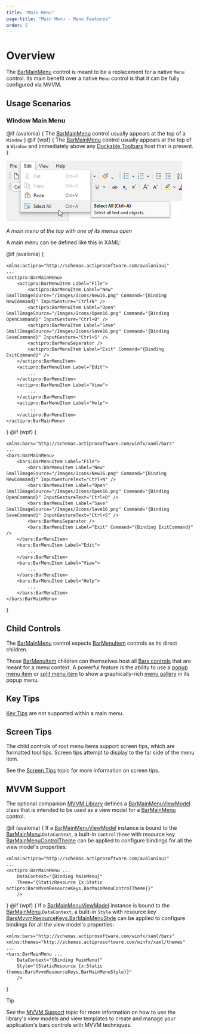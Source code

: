 ```yaml
---
title: "Main Menu"
page-title: "Main Menu - Menu Features"
order: 5
---
```

# Overview

The [BarMainMenu](xref:@ActiproUIRoot.Controls.Bars.BarMainMenu) control is meant to be a replacement for a native `Menu` control.  Its main benefit over a native `Menu` control is that it can be fully configured via MVVM.

## Usage Scenarios

### Window Main Menu

@if (avalonia) {
The [BarMainMenu](xref:@ActiproUIRoot.Controls.Bars.BarMainMenu) control usually appears at the top of a `Window`
}
@if (wpf) {
The [BarMainMenu](xref:@ActiproUIRoot.Controls.Bars.BarMainMenu) control usually appears at the top of a `Window` and immediately above any [Dockable Toolbars](../toolbar-features/dockable-toolbars.md) host that is present.
}

![Screenshot](../images/main-menu.png)

*A main menu at the top with one of its menus open*

A main menu can be defined like this in XAML:

@if (avalonia) {
```xaml
xmlns:actipro="http://schemas.actiprosoftware.com/avaloniaui"
...
<actipro:BarMainMenu>
	<actipro:BarMenuItem Label="File">
		<actipro:BarMenuItem Label="New" SmallImageSource="/Images/Icons/New16.png" Command="{Binding NewCommand}" InputGesture="Ctrl+N" />
		<actipro:BarMenuItem Label="Open" SmallImageSource="/Images/Icons/Open16.png" Command="{Binding OpenCommand}" InputGesture="Ctrl+O" />
		<actipro:BarMenuItem Label="Save" SmallImageSource="/Images/Icons/Save16.png" Command="{Binding SaveCommand}" InputGesture="Ctrl+S" />
		<actipro:BarMenuSeparator />
		<actipro:BarMenuItem Label="Exit" Command="{Binding ExitCommand}" />
	</actipro:BarMenuItem>
	<actipro:BarMenuItem Label="Edit">
		...
	</actipro:BarMenuItem>
	<actipro:BarMenuItem Label="View">
		...
	</actipro:BarMenuItem>
	<actipro:BarMenuItem Label="Help">
		...
	</actipro:BarMenuItem>
</actipro:BarMainMenu>
```
}
@if (wpf) {
```xaml
xmlns:bars="http://schemas.actiprosoftware.com/winfx/xaml/bars"
...
<bars:BarMainMenu>
	<bars:BarMenuItem Label="File">
		<bars:BarMenuItem Label="New" SmallImageSource="/Images/Icons/New16.png" Command="{Binding NewCommand}" InputGestureText="Ctrl+N" />
		<bars:BarMenuItem Label="Open" SmallImageSource="/Images/Icons/Open16.png" Command="{Binding OpenCommand}" InputGestureText="Ctrl+O" />
		<bars:BarMenuItem Label="Save" SmallImageSource="/Images/Icons/Save16.png" Command="{Binding SaveCommand}" InputGestureText="Ctrl+S" />
		<bars:BarMenuSeparator />
		<bars:BarMenuItem Label="Exit" Command="{Binding ExitCommand}" />
	</bars:BarMenuItem>
	<bars:BarMenuItem Label="Edit">
		...
	</bars:BarMenuItem>
	<bars:BarMenuItem Label="View">
		...
	</bars:BarMenuItem>
	<bars:BarMenuItem Label="Help">
		...
	</bars:BarMenuItem>
</bars:BarMainMenu>
```
}

## Child Controls

The [BarMainMenu](xref:@ActiproUIRoot.Controls.Bars.BarMainMenu) control expects [BarMenuItem](xref:@ActiproUIRoot.Controls.Bars.BarMenuItem) controls as its direct children.

Those [BarMenuItem](xref:@ActiproUIRoot.Controls.Bars.BarMenuItem) children can themselves host all [Bars controls](../controls/index.md) that are meant for a menu context.  A powerful feature is the ability to use a [popup menu item](../controls/popup-button.md) or [split menu item](../controls/split-button.md) to show a graphically-rich [menu gallery](../controls/gallery.md) in its popup menu.

## Key Tips

[Key Tips](../ribbon-features/key-tips.md) are not supported within a main menu.

## Screen Tips

The child controls of root menu items support screen tips, which are formatted tool tips.  Screen tips attempt to display to the far side of the menu item.

See the [Screen Tips](../ribbon-features/screen-tips.md) topic for more information on screen tips.

## MVVM Support

The optional companion [MVVM Library](../mvvm-support.md) defines a [BarMainMenuViewModel](xref:@ActiproUIRoot.Controls.Bars.Mvvm.BarMainMenuViewModel) class that is intended to be used as a view model for a [BarMainMenu](xref:@ActiproUIRoot.Controls.Bars.BarMainMenu) control.

@if (avalonia) {
If a [BarMainMenuViewModel](xref:@ActiproUIRoot.Controls.Bars.Mvvm.BarMainMenuViewModel) instance is bound to the [BarMainMenu](xref:@ActiproUIRoot.Controls.Bars.BarMainMenu).`DataContext`, a built-in `ControlTheme` with resource key [BarMainMenuControlTheme](xref:@ActiproUIRoot.Themes.Bars.Mvvm.BarsMvvmResourceKeys.BarMainMenuControlTheme) can be applied to configure bindings for all the view model's properties:

```xaml
xmlns:actipro="http://schemas.actiprosoftware.com/avaloniaui"
...
<actipro:BarMainMenu ...
	DataContext="{Binding MainMenu}"
	Theme="{StaticResource {x:Static actipro:BarsMvvmResourceKeys.BarMainMenuControlTheme}}"
	/>
```
}
@if (wpf) {
If a [BarMainMenuViewModel](xref:@ActiproUIRoot.Controls.Bars.Mvvm.BarMainMenuViewModel) instance is bound to the [BarMainMenu](xref:@ActiproUIRoot.Controls.Bars.BarMainMenu).`DataContext`, a built-in `Style` with resource key [BarsMvvmResourceKeys.BarMainMenuStyle](xref:@ActiproUIRoot.Themes.BarsMvvmResourceKeys.BarMainMenuStyle) can be applied to configure bindings for all the view model's properties:

```xaml
xmlns:bars="http://schemas.actiprosoftware.com/winfx/xaml/bars"
xmlns:themes="http://schemas.actiprosoftware.com/winfx/xaml/themes"
...
<bars:BarMainMenu ...
	DataContext="{Binding MainMenu}"
	Style="{StaticResource {x:Static themes:BarsMvvmResourceKeys.BarMainMenuStyle}}"
	/>
```
}

> [!TIP]
> See the [MVVM Support](../mvvm-support.md) topic for more information on how to use the library's view models and view templates to create and manage your application's bars controls with MVVM techniques.
